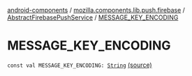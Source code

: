 [android-components](../../index.md) / [mozilla.components.lib.push.firebase](../index.md) / [AbstractFirebasePushService](index.md) / [MESSAGE_KEY_ENCODING](./-m-e-s-s-a-g-e_-k-e-y_-e-n-c-o-d-i-n-g.md)

# MESSAGE_KEY_ENCODING

`const val MESSAGE_KEY_ENCODING: `[`String`](https://kotlinlang.org/api/latest/jvm/stdlib/kotlin/-string/index.html) [(source)](https://github.com/mozilla-mobile/android-components/blob/master/components/lib/push-firebase/src/main/java/mozilla/components/lib/push/firebase/AbstractFirebasePushService.kt#L97)